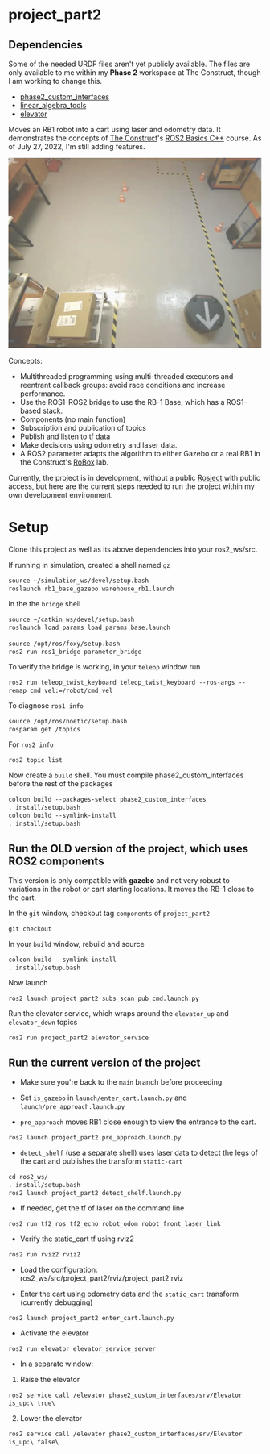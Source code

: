 # project_part2

## Dependencies

Some of the needed URDF files aren't yet publicly available. The files are only available to me within my **Phase 2** workspace at The Construct, though
I am working to change this.

- [phase2_custom_interfaces](https://github.com/christophomos/phase2_custom_interfaces)
- [linear_algebra_tools](https://github.com/christophomos/linear_algebra_tools)
- [elevator](https://github.com/christophomos/elevator)

Moves an RB1 robot into a cart using laser and odometry data. It demonstrates the concepts of
[The Construct](https://www.theconstructsim.com/)'s <ins>ROS2 Basics C++</ins> course. As of July 27, 2022, I'm still adding features.

![RB-1 Robot moving toward a cart](rb1_warehouse.png "RB-1 Robot moving toward a cart")

Concepts:
- Multithreaded programming using multi-threaded executors and reentrant callback groups: avoid race conditions and increase performance.
- Use the ROS1-ROS2 bridge to use the RB-1 Base, which has a ROS1-based stack.
- Components (no main function)
- Subscription and publication of topics
- Publish and listen to tf data
- Make decisions using odometry and laser data.
- A ROS2 parameter adapts the algorithm to either Gazebo or a real RB1 in the Construct's [RoBox](https://www.theconstructsim.com/robox/) lab.


Currently, the project is in development, without a public [Rosject](https://www.theconstructsim.com/rosjects/) with public access, but here are the current steps needed to run the project within my own development environment.

# Setup

Clone this project as well as its above dependencies into your ros2_ws/src.

If running in simulation, created a shell named `gz`
```
source ~/simulation_ws/devel/setup.bash
roslaunch rb1_base_gazebo warehouse_rb1.launch
```
In the the `bridge` shell
```
source ~/catkin_ws/devel/setup.bash
roslaunch load_params load_params_base.launch

source /opt/ros/foxy/setup.bash
ros2 run ros1_bridge parameter_bridge
```
To verify the bridge is working, in your `teleop` window run
```
ros2 run teleop_twist_keyboard teleop_twist_keyboard --ros-args --remap cmd_vel:=/robot/cmd_vel
```

To diagnose `ros1 info`
```
source /opt/ros/noetic/setup.bash
rosparam get /topics
```
For `ros2 info`
```
ros2 topic list
```

Now create a `build` shell. You must compile phase2_custom_interfaces before the rest of the packages
```
colcon build --packages-select phase2_custom_interfaces
. install/setup.bash
colcon build --symlink-install
. install/setup.bash
```

## Run the OLD version of the project, which uses ROS2 components

This version is only compatible with **gazebo** and not very robust to variations in the robot or cart starting locations. It moves the RB-1
close to the cart.

In the `git` window, checkout tag `components` of `project_part2`
```
git checkout
```
In your `build` window, rebuild and source
```
colcon build --symlink-install
. install/setup.bash
```
Now launch

```
ros2 launch project_part2 subs_scan_pub_cmd.launch.py
```
Run the elevator service, which wraps around the `elevator_up` and `elevator_down` topics
```
ros2 run project_part2 elevator_service
```

## Run the current version of the project

- Make sure you're back to the `main` branch before proceeding.
- Set `is_gazebo` in `launch/enter_cart.launch.py` and `launch/pre_approach.launch.py`

- `pre_approach` moves RB1 close enough to view the entrance to the cart.
```
ros2 launch project_part2 pre_approach.launch.py

```

- `detect_shelf` (use a separate shell) uses laser data to detect the legs of the cart and publishes the transform `static-cart`
```
cd ros2_ws/
. install/setup.bash
ros2 launch project_part2 detect_shelf.launch.py
```
- If needed, get the tf of laser on the command line
```
ros2 run tf2_ros tf2_echo robot_odom robot_front_laser_link
```
- Verify the static_cart tf using rviz2
```
ros2 run rviz2 rviz2
```
- Load the configuration: ros2_ws/src/project_part2/rviz/project_part2.rviz

- Enter the cart using odometry data and the `static_cart` transform (currently debugging)
```
ros2 launch project_part2 enter_cart.launch.py
```

- Activate the elevator
```
ros2 run elevator elevator_service_server
```
- In a separate window:
1. Raise the elevator
```
ros2 service call /elevator phase2_custom_interfaces/srv/Elevator is_up:\ true\
```
2. Lower the elevator
```
ros2 service call /elevator phase2_custom_interfaces/srv/Elevator is_up:\ false\
```
